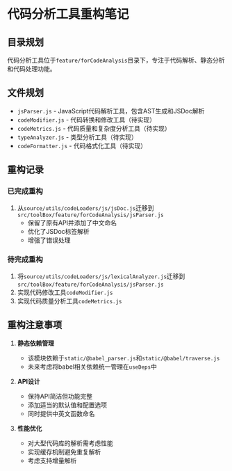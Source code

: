# 代码分析工具重构笔记

## 目录规划

代码分析工具位于`feature/forCodeAnalysis`目录下，专注于代码解析、静态分析和代码处理功能。

## 文件规划

- `jsParser.js` - JavaScript代码解析工具，包含AST生成和JSDoc解析
- `codeModifier.js` - 代码转换和修改工具（待实现）
- `codeMetrics.js` - 代码质量和复杂度分析工具（待实现）
- `typeAnalyzer.js` - 类型分析工具（待实现）
- `codeFormatter.js` - 代码格式化工具（待实现）

## 重构记录

### 已完成重构

1. 从`source/utils/codeLoaders/js/jsDoc.js`迁移到`src/toolBox/feature/forCodeAnalysis/jsParser.js`
   - 保留了原有API并添加了中文命名
   - 优化了JSDoc标签解析
   - 增强了错误处理

### 待完成重构

1. 将`source/utils/codeLoaders/js/lexicalAnalyzer.js`迁移到`src/toolBox/feature/forCodeAnalysis/jsParser.js`
2. 实现代码修改工具`codeModifier.js`
3. 实现代码质量分析工具`codeMetrics.js`

## 重构注意事项

1. **静态依赖管理**
   - 该模块依赖于`static/@babel_parser.js`和`static/@babel/traverse.js`
   - 未来考虑将babel相关依赖统一管理在`useDeps`中

2. **API设计**
   - 保持API简洁但功能完整
   - 添加适当的默认值和配置选项
   - 同时提供中英文函数命名

3. **性能优化**
   - 对大型代码库的解析需考虑性能
   - 实现缓存机制避免重复解析
   - 考虑支持增量解析 